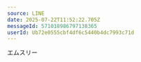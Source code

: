 ```yaml
---
source: LINE
date: 2025-07-22T11:52:22.705Z
messageId: 571018986797138365
userId: Ub72e0555cbf4df6c5440b4dc7993c71d
---
```


エムスリー
